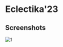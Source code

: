 # Eclectika'23

## Screenshots

![1]([https://github.com/sanskar3378/eclectikaOfficial/blob/master/asset/1.png](https://drive.google.com/file/d/1buzKyRNYIVklmC5TNKlduOZk0lRJLu1q/view?usp=drive_link)https://drive.google.com/file/d/1buzKyRNYIVklmC5TNKlduOZk0lRJLu1q/view?usp=drive_link)








